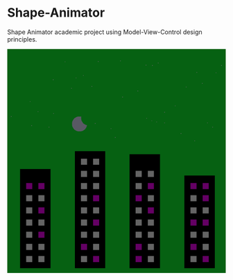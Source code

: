 # Shape-Animator

Shape Animator academic project using Model-View-Control design principles.

![Example Image](https://github.com/DFinelli/Shape-Animator/blob/master/ExampleAnimation.png)
